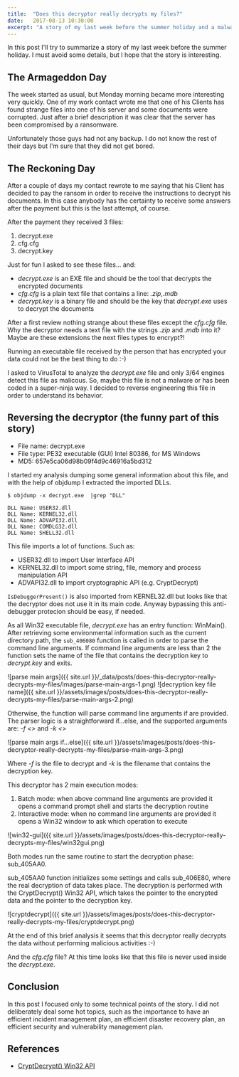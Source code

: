 ```yaml
---
title:  "Does this decryptor really decrypts my files?"
date:   2017-08-13 10:30:00
excerpt: "A story of my last week before the summer holiday and a malware."
---
```


In this post I'll try to summarize a story of my last week before the summer holiday. I must avoid some details, but I hope that the story is interesting.

## The Armageddon Day

The week started as usual, but Monday morning became more interesting very quickly. One of my work contact wrote me that one of his Clients has found strange files into one of his server and some documents were corrupted.
Just after a brief description it was clear that the server has been compromised by a ransomware.<br />

Unfortunately those guys had not any backup. I do not know the rest of their days but I'm sure that they did not get bored.

## The Reckoning Day

After a couple of days my contact rewrote to me saying that his Client has decided to pay the ransom in order to receive the instructions to decrypt his documents. In this case anybody has the certainty to receive some answers after the payment but this is the last attempt, of course.

After the payment they received 3 files:
1. decrypt.exe
2. cfg.cfg
3. decrypt.key

Just for fun I asked to see these files... and:

* *decrypt.exe* is an EXE file and should be the tool that decrypts the encrypted documents
* *cfg.cfg* is a plain text file that contains a line: *.zip,.mdb*
* *decrypt.key* is a binary file and should be the key that *decrypt.exe* uses to decrypt the documents

After a first review nothing strange about these files except the *cfg.cfg* file. Why the decryptor needs a text file with the strings *.zip* and *.mdb* into it? Maybe are these extensions the next files types to encrypt?!

Running an executable file received by the person that has encrypted your data could not be the best thing to do :-)

I asked to VirusTotal to analyze the *decrypt.exe* file and only 3/64 engines detect this file as malicous. So, maybe this file is not a malware or has been coded in a super-ninja way. I decided to reverse engineering this file in order to understand its behavior.

## Reversing the decryptor (the funny part of this story)

* File name: decrypt.exe
* File type: PE32 executable (GUI) Intel 80386, for MS Windows
* MD5: 657e5ca06d98b09f4d9c46916a5bd312

I started my analysis dumping some general information about this file, and with the help of objdump I extracted the imported DLLs.

```
$ objdump -x decrypt.exe  |grep "DLL"

DLL Name: USER32.dll
DLL Name: KERNEL32.dll
DLL Name: ADVAPI32.dll
DLL Name: COMDLG32.dll
DLL Name: SHELL32.dll

```

This file imports a lot of functions. Such as:
* USER32.dll to import User Interface API
* KERNEL32.dll to import some string, file, memory and process manipulation API
* ADVAPI32.dll to import cryptographic API (e.g. CryptDecrypt)

`IsDebuggerPresent()` is also imported from KERNEL32.dll but looks like that the decryptor does not use it in its main code. Anyway bypassing this anti-debugger protecion should be easy, if needed.

As all Win32 executable file, *decrypt.exe* has an entry function: WinMain(). After retrieving some environmental information such as the current directory path, the `sub_406080` function is called in order to parse the command line arguments. If command line arguments are less than 2 the function sets the name of the file that contains the decryption key to *decrypt.key* and exits.

![parse main args]({{ site.url }}/_data/posts/does-this-decryptor-really-decrypts-my-files/images/parse-main-args-1.png)
![decryption key file name]({{ site.url }}/assets/images/posts/does-this-decryptor-really-decrypts-my-files/parse-main-args-2.png)

Otherwise, the function will parse command line arguments if are provided. The parser logic is a straightforward if...else, and the supported arguments are: *-f <<param1>>* and *-k <<param2>>*

![parse main args if...else]({{ site.url }}/assets/images/posts/does-this-decryptor-really-decrypts-my-files/parse-main-args-3.png)

Where *-f* is the file to decrypt and *-k* is the filename that contains the decryption key.

This decryptor has 2 main execution modes:
1. Batch mode: when above command line arguments are provided it opens a command prompt shell and starts the decryption routine
2. Interactive mode: when no command line arguments are provided it opens a Win32 window to ask which operation to execute

![win32-gui]({{ site.url }}/assets/images/posts/does-this-decryptor-really-decrypts-my-files/win32gui.png)

Both modes run the same routine to start the decryption phase: sub_405AA0.

sub_405AA0 function initializes some settings and calls sub_406E80, where the real decryption of data takes place. The decryption is performed with the CryptDecrypt() Win32 API, which takes the pointer to the encrypted data and the pointer to the decryption key.

![cryptdecrypt]({{ site.url }}/assets/images/posts/does-this-decryptor-really-decrypts-my-files/cryptdecrypt.png)

At the end of this brief analysis it seems that this decryptor really decrypts the data without performing malicious activities :-)

And the *cfg.cfg* file? At this time looks like that this file is never used inside the *decrypt.exe*.


## Conclusion

In this post I focused only to some technical points of the story. I did not deliberately deal some hot topics, such as the importance to have an efficient incident management plan, an efficient disaster recovery plan, an efficient security and vulnerability management plan.

## References
* [CryptDecrypt() Win32 API](https://msdn.microsoft.com/en-us/library/windows/desktop/aa379913(v=vs.85).aspx)